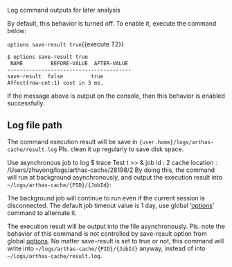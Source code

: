 

Log command outputs for later analysis

By default, this behavior is turned off. To enable it, execute the command below:

`options save-result true`{{execute T2}}

```bash
$ options save-result true
 NAME         BEFORE-VALUE  AFTER-VALUE
----------------------------------------
save-result  false         true
Affect(row-cnt:1) cost in 3 ms.
```

If the message above is output on the console, then this behavior is enabled successfully.

## Log file path

The command execution result will be save in `{user.home}/logs/arthas-cache/result.log` Pls. clean it up regularly to save disk space.

Use asynchronous job to log
$ trace Test t >>  &
job id  : 2
cache location  : /Users/zhuyong/logs/arthas-cache/28198/2
By doing this, the command will run at background asynchronously, and output the execution result into `~/logs/arthas-cache/{PID}/{JobId}`:

The background job will continue to run even if the current session is disconnected. The default job timeout value is 1 day, use global ‘[options](https://alibaba.github.io/arthas/en/options.html)’ command to alternate it.

The execution result will be output into the file asynchronously. Pls. note the behavior of this command is not controlled by save-result option from global [options](https://alibaba.github.io/arthas/en/options.html). No matter save-result is set to true or not, this command will write into `~/logs/arthas-cache/{PID}/{JobId}` anyway, instead of into `~/logs/arthas-cache/result.log`.
